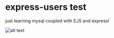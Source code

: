 # express-users test 

just learning mysql coupled with EJS and express!

![alt text](https://i.imgur.com/6TpkIcs.png)
